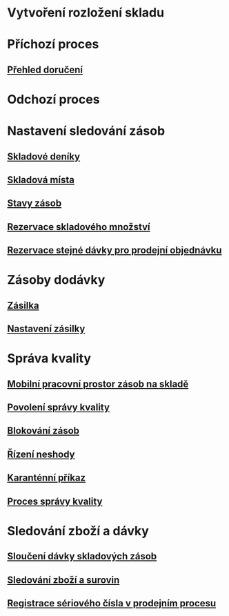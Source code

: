 # Vytvoření rozložení skladu
# Příchozí proces
## [Přehled doručení](arrival-overview.md)
# Odchozí proces
# Nastavení sledování zásob
## [Skladové deníky](inventory-journals.md)
## [Skladová místa](inventory-locations.md)
## [Stavy zásob](inventory-statuses.md)
## [Rezervace skladového množství](reserve-inventory-quantities.md)
## [Rezervace stejné dávky pro prodejní objednávku](../sales-marketing/reserve-same-batch-sales-order.md)
# Zásoby dodávky
## [Zásilka](consignment.md)
## [Nastavení zásilky](set-up-consignment.md)
# Správa kvality
## [Mobilní pracovní prostor zásob na skladě](inventory-on-hand-mobile-workspace.md)
## [Povolení správy kvality](enable-quality-management.md)
## [Blokování zásob](inventory-blocking.md)
## [Řízení neshody](enable-nonconformance-management.md)
## [Karanténní příkaz](quarantine-orders.md)
## [Proces správy kvality](quality-management-processes.md)
# Sledování zboží a dávky
## [Sloučení dávky skladových zásob](merge-inventory-batches.md)
## [Sledování zboží a surovin](trace-items-raw-materials-inventory-production-sales.md)
## [Registrace sériového čísla v prodejním procesu](../sales-marketing/register-serial-numbers-sales-process.md)

